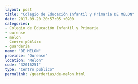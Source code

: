 ```yaml
---
layout: post
title: "Colegio de Educación Infantil y Primaria DE MELON"
date: 2017-09-20 20:57:05 +0200
categories:
- Colegio de Educación Infantil y Primaria
- ourense
- melon
- Centro público
- guarderia
name: "DE MELON"
province: "Ourense"
location: "Melon"
code: "32016251"
type: "Centro público"
permalink: /guarderias/de-melon.html
---
```

